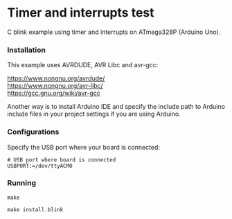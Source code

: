 # Timer and interrupts test

C blink example using timer and interrupts on ATmega328P (Arduino Uno).

### Installation

This example uses AVRDUDE, AVR Libc and avr-gcc:

https://www.nongnu.org/avrdude/ \
https://www.nongnu.org/avr-libc/ \
https://gcc.gnu.org/wiki/avr-gcc

Another way is to install Arduino IDE and specify the include path to Arduino include files in your project settings if you are using Arduino.

### Configurations

Specify the USB port where your board is connected:

```
# USB port where board is connected
USBPORT:=/dev/ttyACM0
```

### Running

```
make
```
```
make install.blink
```
